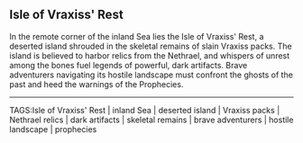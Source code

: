 ## Isle of Vraxiss' Rest

In the remote corner of the inland Sea lies the Isle of Vraxiss' Rest, a deserted island shrouded in the skeletal remains of slain Vraxiss packs. The island is believed to harbor relics from the Nethrael, and whispers of unrest among the bones fuel legends of powerful, dark artifacts. Brave adventurers navigating its hostile landscape must confront the ghosts of the past and heed the warnings of the Prophecies.


---

TAGS:Isle of Vraxiss' Rest | inland Sea | deserted island | Vraxiss packs | Nethrael relics | dark artifacts | skeletal remains | brave adventurers | hostile landscape | prophecies
